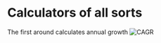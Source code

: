 # Calculators of all sorts

The first around calculates annual growth
![CAGR](https://dl.dropboxusercontent.com/s/f74oktmtl3ss2h3/Screenshot%202014-05-11%2001.32.15.png)

